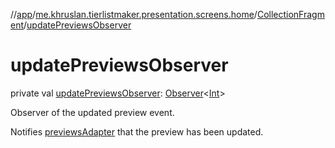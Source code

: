 //[app](../../../index.md)/[me.khruslan.tierlistmaker.presentation.screens.home](../index.md)/[CollectionFragment](index.md)/[updatePreviewsObserver](update-previews-observer.md)

# updatePreviewsObserver

private val [updatePreviewsObserver](update-previews-observer.md): [Observer](https://developer.android.com/reference/kotlin/androidx/lifecycle/Observer.html)&lt;[Int](https://kotlinlang.org/api/latest/jvm/stdlib/kotlin/-int/index.html)&gt;

Observer of the updated preview event.

Notifies [previewsAdapter](previews-adapter.md) that the preview has been updated.
